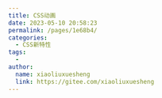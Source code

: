 ```yaml
---
title: CSS动画
date: 2023-05-10 20:58:23
permalink: /pages/1e68b4/
categories:
  - CSS新特性
tags:
  - 
author: 
  name: xiaoliuxuesheng
  link: https://gitee.com/xiaoliuxuesheng
---
```

